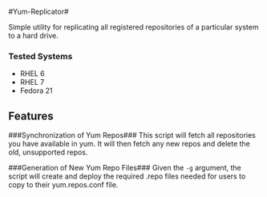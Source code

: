 #Yum-Replicator#

Simple utility for replicating all registered repositories 
of a particular system to a hard drive.

### Tested Systems ###
- RHEL 6
- RHEL 7
- Fedora 21


## Features ###

###Synchronization of Yum Repos###
This script will fetch all repositories you have available in yum.  It will then
fetch any new repos and delete the old, unsupported repos.

###Generation of New Yum Repo Files###
Given the `-g` argument, the script will create and deploy the required .repo files 
needed for users to copy to their yum.repos.conf file. 



